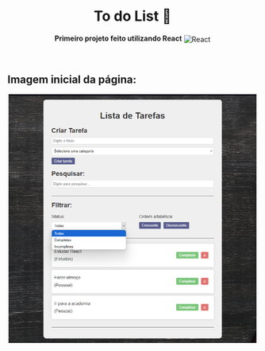 <h1 align="center" style="font-weight: bold;">To do List 📜 </h1>

<p align="center" justify="center">
    <b>Primeiro projeto feito utilizando React</b> <img align="center" alt="React"  width="25" src="https://user-images.githubusercontent.com/25181517/183897015-94a058a6-b86e-4e42-a37f-bf92061753e5.png">   
</p>
<br>

## Imagem inicial da página:

<p align="center">
    <img src="./src/img/pagina.png" alt="home" width="500px">
</p>
